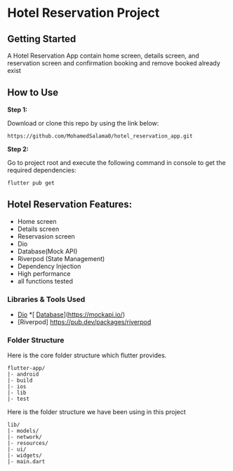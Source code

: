# Hotel Reservation Project

## Getting Started

A Hotel Reservation App contain home screen, details screen, and reservation screen and confirmation booking and remove booked already exist

## How to Use 

**Step 1:**

Download or clone this repo by using the link below:

```
https://github.com/MohamedSalama0/hotel_reservation_app.git
```

**Step 2:**

Go to project root and execute the following command in console to get the required dependencies: 

```
flutter pub get 
```

## Hotel Reservation Features:

* Home screen
* Details screen
* Reservasion screen
* Dio
* Database(Mock API)
* Riverpod (State Management)
* Dependency Injection
* High performance
* all functions tested



### Libraries & Tools Used

* [Dio](https://github.com/flutterchina/dio)
*[ [Database](https://github.com/tekartik/sembast.dart)](https://mockapi.io/)
* [Riverpod] https://pub.dev/packages/riverpod

### Folder Structure
Here is the core folder structure which flutter provides.

```
flutter-app/
|- android
|- build
|- ios
|- lib
|- test
```

Here is the folder structure we have been using in this project

```
lib/
|- models/
|- network/
|- resources/
|- ui/
|- widgets/
|- main.dart
```
